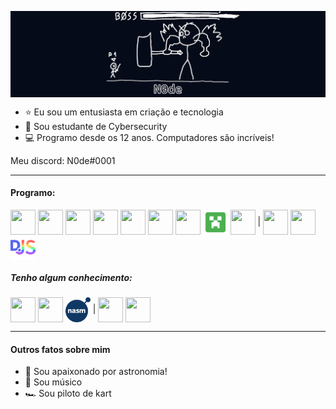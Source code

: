 <div>
  <p align="center"><img align="center" src="https://raw.githubusercontent.com/n0deee/n0deee/main/icons/banner_large2.png"></p>
</div>

- ⭐ Eu sou um entusiasta em criação e tecnologia
- 📗 Sou estudante de Cybersecurity
- 💻 Programo desde os 12 anos. Computadores são incríveis!

Meu discord: N0de#0001

---


#### Programo:
<div style="display: inline_block">
  <img height="40" width="40" align="center" src="https://raw.githubusercontent.com/n0deee/n0deee/main/icons/csharp.svg">
<img height="40" width="40" align="center" src="https://raw.githubusercontent.com/n0deee/n0deee/main/icons/rust/rust.svg">
  <img height="40" width="40" align="center" src="https://raw.githubusercontent.com/n0deee/n0deee/main/icons/javascript.svg">
  <img height="40" width="40" align="center" src="https://raw.githubusercontent.com/n0deee/n0deee/main/icons/typescript.svg">
  <img height="40" width="40" align="center" src="https://raw.githubusercontent.com/n0deee/n0deee/main/icons/python.svg">
  <img height="40" width="40" align="center" src="https://raw.githubusercontent.com/n0deee/n0deee/main/icons/html5.svg">
  <img height="40" width="40" align="center" src="https://raw.githubusercontent.com/n0deee/n0deee/main/icons/css3.svg">
  <img height="40" width="40" align="center" src="https://raw.githubusercontent.com/n0deee/n0deee/main/icons/mcfunction.svg">
  <img height="40" width="40" align="center" src="https://raw.githubusercontent.com/n0deee/n0deee/main/icons/c.svg">
  |
  <img height="40" width="40" align="center" src="https://raw.githubusercontent.com/n0deee/n0deee/main/icons/arduino.svg">
  <img height="40" width="40" align="center" src="https://raw.githubusercontent.com/n0deee/n0deee/main/icons/nodedotjs.svg">
  <img height="40" width="40" align="center" src="https://raw.githubusercontent.com/devicons/devicon/master/icons/discordjs/discordjs-original.svg">
<div/>

##### Tenho algum conhecimento:
<div style="display: inline_block">
<img height="40" width="40" align="center" src="https://raw.githubusercontent.com/n0deee/n0deee/main/icons/react.svg">
  <img height="40" width="40" align="center" src="https://raw.githubusercontent.com/n0deee/n0deee/main/icons/cplusplus.svg">
  <img height="40" width="40" align="center" src="https://raw.githubusercontent.com/n0deee/n0deee/main/icons/nasm.svg">
   |
  <img height="40" width="40" align="center" src="https://raw.githubusercontent.com/n0deee/n0deee/main/icons/unity.svg">
  <img height="40" width="40" align="center" style="" src="https://raw.githubusercontent.com/n0deee/n0deee/main/icons/nextdotjs.svg">
<div/>

 ---
  #### Outros fatos sobre mim
  
- 🔭 Sou apaixonado por astronomia!
- 🎵 Sou músico
- 🏎️ Sou piloto de kart


